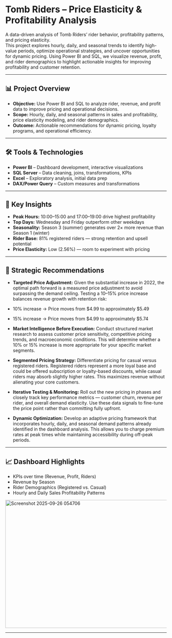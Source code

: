 # Tomb Riders – Price Elasticity & Profitability Analysis  

A data-driven analysis of Tomb Riders’ rider behavior, profitability patterns, and pricing elasticity.  
This project explores hourly, daily, and seasonal trends to identify high-value periods, optimize operational strategies, and uncover opportunities for dynamic pricing. Using Power BI and SQL, we visualize revenue, profit, and rider demographics to highlight actionable insights for improving profitability and customer retention.  

---

## 📊 Project Overview  

- **Objective:** Use Power BI and SQL to analyze rider, revenue, and profit data to improve pricing and operational decisions.  
- **Scope:** Hourly, daily, and seasonal patterns in sales and profitability, price elasticity modeling, and rider demographics.  
- **Outcome:** Actionable recommendations for dynamic pricing, loyalty programs, and operational efficiency.  

---

## 🛠 Tools & Technologies  

- **Power BI** – Dashboard development, interactive visualizations  
- **SQL Server** – Data cleaning, joins, transformations, KPIs  
- **Excel** – Exploratory analysis, initial data prep  
- **DAX/Power Query** – Custom measures and transformations  

---

## 🔎 Key Insights  

- **Peak Hours:** 10:00–15:00 and 17:00–19:00 drive highest profitability  
- **Top Days:** Wednesday and Friday outperform other weekdays  
- **Seasonality:** Season 3 (summer) generates over 2× more revenue than Season 1 (winter)  
- **Rider Base:** 81% registered riders — strong retention and upsell potential  
- **Price Elasticity:** Low (2.56%) — room to experiment with pricing  

---

## 🚀 Strategic Recommendations

- **Targeted Price Adjustment:**
Given the substantial increase in 2022, the optimal path forward is a measured price adjustment to avoid surpassing the demand ceiling. Testing a 10–15% price increase balances revenue growth with retention risk:

- 10% increase → Price moves from $4.99 to approximately $5.49

- 15% increase → Price moves from $4.99 to approximately $5.74
- **Market Intelligence Before Execution:**
Conduct structured market research to assess customer price sensitivity, competitive pricing trends, and macroeconomic conditions. This will determine whether a 10% or 15% increase is more appropriate for your specific market segments.
- **Segmented Pricing Strategy:**
Differentiate pricing for casual versus registered riders. Registered riders represent a more loyal base and could be offered subscription or loyalty-based discounts, while casual riders may absorb slightly higher rates. This maximizes revenue without alienating your core customers.

- **Iterative Testing & Monitoring:**
Roll out the new pricing in phases and closely track key performance metrics — customer churn, revenue per rider, and overall demand elasticity. Use these data signals to fine-tune the price point rather than committing fully upfront.

- **Dynamic Optimization:**
Develop an adaptive pricing framework that incorporates hourly, daily, and seasonal demand patterns already identified in the dashboard analysis. This allows you to charge premium rates at peak times while maintaining accessibility during off-peak periods.

---

## 📈 Dashboard Highlights   

- KPIs over time (Revenue, Profit, Riders)  
- Revenue by Season  
- Rider Demographics (Registered vs. Casual)  
- Hourly and Daily Sales Profitability Patterns  
<img width="709" height="400" alt="Screenshot 2025-09-26 054706" src="https://github.com/user-attachments/assets/b49b0e3f-588b-4185-b133-6b0ed463f820" />

---
